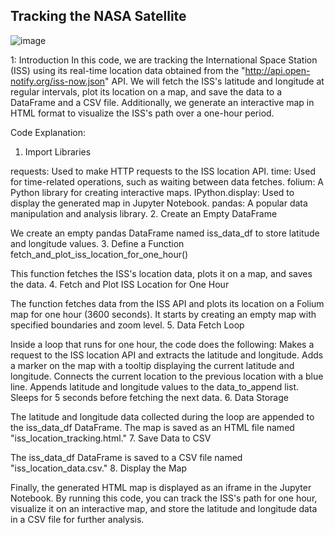 ## Tracking the NASA Satellite
![image](https://github.com/Akhilmothe/603_Assignment_04/assets/114513479/8815187c-8cf4-42d5-a102-70479509c642)

1: Introduction
In this code, we are tracking the International Space Station (ISS) using its real-time location data obtained from the "http://api.open-notify.org/iss-now.json" API. We will fetch the ISS's latitude and longitude at regular intervals, plot its location on a map, and save the data to a DataFrame and a CSV file. Additionally, we generate an interactive map in HTML format to visualize the ISS's path over a one-hour period.

Code Explanation:

1. Import Libraries

requests: Used to make HTTP requests to the ISS location API.
time: Used for time-related operations, such as waiting between data fetches.
folium: A Python library for creating interactive maps.
IPython.display: Used to display the generated map in Jupyter Notebook.
pandas: A popular data manipulation and analysis library.
2. Create an Empty DataFrame

We create an empty pandas DataFrame named iss_data_df to store latitude and longitude values.
3. Define a Function fetch_and_plot_iss_location_for_one_hour()

This function fetches the ISS's location data, plots it on a map, and saves the data.
4. Fetch and Plot ISS Location for One Hour

The function fetches data from the ISS API and plots its location on a Folium map for one hour (3600 seconds).
It starts by creating an empty map with specified boundaries and zoom level.
5. Data Fetch Loop

Inside a loop that runs for one hour, the code does the following:
Makes a request to the ISS location API and extracts the latitude and longitude.
Adds a marker on the map with a tooltip displaying the current latitude and longitude.
Connects the current location to the previous location with a blue line.
Appends latitude and longitude values to the data_to_append list.
Sleeps for 5 seconds before fetching the next data.
6. Data Storage

The latitude and longitude data collected during the loop are appended to the iss_data_df DataFrame.
The map is saved as an HTML file named "iss_location_tracking.html."
7. Save Data to CSV

The iss_data_df DataFrame is saved to a CSV file named "iss_location_data.csv."
8. Display the Map

Finally, the generated HTML map is displayed as an iframe in the Jupyter Notebook.
By running this code, you can track the ISS's path for one hour, visualize it on an interactive map, and store the latitude and longitude data in a CSV file for further analysis.






